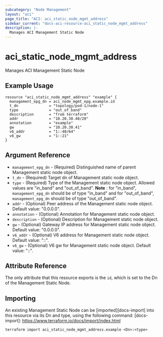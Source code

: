 ```yaml
---
subcategory: "Node Management"
layout: "aci"
page_title: "ACI: aci_static_node_mgmt_address"
sidebar_current: "docs-aci-resource-aci_static_node_mgmt_address"
description: |-
  Manages ACI Management Static Node
---
```


# aci_static_node_mgmt_address

Manages ACI Management Static Node

## Example Usage

```hcl
resource "aci_static_node_mgmt_address" "example" {
  management_epg_dn = aci_node_mgmt_epg.example.id
  t_dn              = "topology/pod-1/node-1"
  type              = "out_of_band"
  description       = "from terraform"
  addr              = "10.20.30.40/20"
  annotation        = "example"
  gw                = "10.20.30.41"
  v6_addr           = "1::40/64"
  v6_gw             = "1::21"
}
```

## Argument Reference

- `management_epg_dn` - (Required) Distinguished name of parent Management static node object.
- `t_dn` - (Required) Target dn of Management static node object.
- `type` - (Required) Type of the Management static node object. Allowed values are "in_band" and "out_of_band".
  <strong>Note</strong> : for "in_band", `management_epg_dn` should be of type "in_band" and for "out_of_band", `management_epg_dn` should be of type "out_of_band".
- `addr` - (Optional) Peer address of the Management static node object. Default value: "0.0.0.0".
- `annotation` - (Optional) Annotation for Management static node object.
- `description` - (Optional) Description for Management static node object.
- `gw` - (Optional) Gateway IP address for Management static node object. Default value: "0.0.0.0".
- `v6_addr` - (Optional) V6 address for Management static node object. Default value: "::".
- `v6_gw` - (Optional) V6 gw for Management static node object. Default value: "::".

## Attribute Reference

The only attribute that this resource exports is the `id`, which is set to the
Dn of the Management Static Node.

## Importing

An existing Management Static Node can be [imported][docs-import] into this resource via its Dn and type, using the following command:
[docs-import]: https://www.terraform.io/docs/import/index.html

```
terraform import aci_static_node_mgmt_address.example <Dn>:<type>
```
